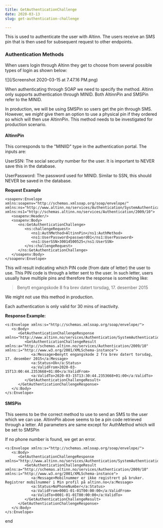 ```yaml
---
title: GetAuthenticationChallenge
date: 2020-03-13
slug: get-authentication-challenge

---
```

This is used to authenticate the user with Altinn. The users receive an SMS pin that is then used for subsequent request to other endpoints.

### Authentication Methods

When users login through Altinn they get to choose from several possible types of login as shown below:

![](/Screenshot 2020-03-15 at 7.47.16 PM.png)

When authenticating through SOAP we need to specify the method. Altinn only supports authentication through MINID. Both AltinnPin and SMSPin refer to the MINID. 

In production, we will be using SMSPin so users get the pin through SMS. However, we _might_ give them an option to use a physical pin if they ordered so which will then use AltinnPin. This method needs to be investigated for production scenario.

#### AltinnPin 

This corresponds to the "MINIID" type in the authentication portal. The inputs are:

UserSSN: The social security number for the user. It is important to NEVER save this in the database.

UserPassword: The password used for MINID. Similar to SSN, this should NEVER be saved in the database.

**Request Example**

    <soapenv:Envelope xmlns:soapenv="http://schemas.xmlsoap.org/soap/envelope/" xmlns:ns="http://www.altinn.no/services/Authentication/SystemAuthentication/2009/10" xmlns:ns1="http://schemas.altinn.no/services/Authentication/2009/10">
       <soapenv:Header/>
       <soapenv:Body>
          <ns:GetAuthenticationChallenge>
             <ns:challengeRequest>
                <ns1:AuthMethod>AltinnPin</ns1:AuthMethod>
                <ns1:UserPassword>password01</ns1:UserPassword>
                <ns1:UserSSN>30014500525</ns1:UserSSN>
             </ns:challengeRequest>
          </ns:GetAuthenticationChallenge>
       </soapenv:Body>
    </soapenv:Envelope>

This will result indicating which PIN code (from date of letter) the user to use. This PIN code is through a letter sent to the user. In such letter, users usually have multiple pins and therefore the response is something like:

> Benytt engangskode 8 fra brev datert torsdag, 17. desember 2015

We might not use this method in production.

Each authentication is only valid for 30 mins of inactivity.

**Response Example:**

    <s:Envelope xmlns:s="http://schemas.xmlsoap.org/soap/envelope/">
       <s:Body>
          <GetAuthenticationChallengeResponse xmlns="http://www.altinn.no/services/Authentication/SystemAuthentication/2009/10">
             <GetAuthenticationChallengeResult xmlns:a="http://schemas.altinn.no/services/Authentication/2009/10" xmlns:i="http://www.w3.org/2001/XMLSchema-instance">
                <a:Message>Benytt engangskode 2 fra brev datert torsdag, 17. desember 2015</a:Message>
                <a:Status>Ok</a:Status>
                <a:ValidFrom>2020-03-15T13:00:44.2353668+01:00</a:ValidFrom>
                <a:ValidTo>2020-03-15T13:30:44.2353668+01:00</a:ValidTo>
             </GetAuthenticationChallengeResult>
          </GetAuthenticationChallengeResponse>
       </s:Body>
    </s:Envelope>

#### SMSPin

This seems to be the correct method to use to send an SMS to the user which we can use. AltinnPin above seems to be a pin code retrieved through a letter. All parameters are same except for AuthMethod which will be set to SMSPin

If no phone number is found, we get an error.

    <s:Envelope xmlns:s="http://schemas.xmlsoap.org/soap/envelope/">
       <s:Body>
          <GetAuthenticationChallengeResponse xmlns="http://www.altinn.no/services/Authentication/SystemAuthentication/2009/10">
             <GetAuthenticationChallengeResult xmlns:a="http://schemas.altinn.no/services/Authentication/2009/10" xmlns:i="http://www.w3.org/2001/XMLSchema-instance">
                <a:Message>Mobilnummer er ikke registrert på bruker. Registrer mobilnummer i Min profil på altinn.no</a:Message>
                <a:Status>NoPhoneNumber</a:Status>
                <a:ValidFrom>0001-01-01T00:00:00</a:ValidFrom>
                <a:ValidTo>0001-01-01T00:00:00</a:ValidTo>
             </GetAuthenticationChallengeResult>
          </GetAuthenticationChallengeResponse>
       </s:Body>
    </s:Envelope>

end
